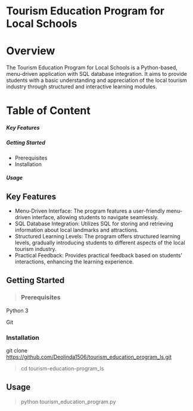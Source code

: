 # **Tourism Education Program for Local Schools**

# **Overview**

The Tourism Education Program for Local Schools is a Python-based, menu-driven application with SQL database integration. It aims to provide students with a basic understanding and appreciation of the local tourism industry through structured and interactive learning modules.


# **Table of Content** 
##### Key Features
##### Getting Started
- Prerequisites
- Installation
 ##### Usage



## **Key Features** 

- Menu-Driven Interface: The program features a user-friendly menu-driven interface, allowing students to navigate seamlessly.
- SQL Database Integration: Utilizes SQL for storing and retrieving information about local landmarks and attractions.
- Structured Learning Levels: The program offers structured learning levels, gradually introducing students to different aspects of the local tourism industry.
- Practical Feedback: Provides practical feedback based on students' interactions, enhancing the learning experience.

## **Getting Started**

 > ### Prerequisites

Python 3

Git

### Installation

git clone <https://github.com/Deolinda1506/tourism_education_program_ls.git>

   > cd tourism-education-program_ls

   ## **Usage**

   > python tourism_education_program.py


   




